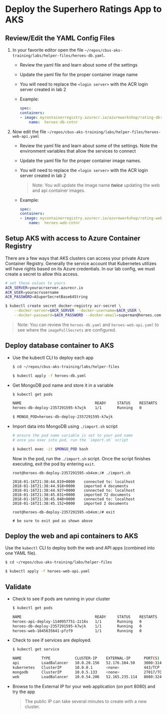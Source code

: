 # Deploy the Superhero Ratings App to AKS

## Review/Edit the YAML Config Files

1. In your favorite editor open the file `~/repos/cbus-aks-training/labs/helper-files/heroes-db.yaml`.

    * Review the yaml file and learn about some of the settings
    * Update the yaml file for the proper container image name
    * You will need to replace the `<login server>` with the ACR login server created in lab 2
    * Example:

        ```yaml
        spec:
        containers:
        - image: mycontainerregistry.azurecr.io/azureworkshop/rating-db:v1
            name:  heroes-db-cntnr
        ```

2. Now edit the file `~/repos/cbus-aks-training/labs/helper-files/heroes-web-api.yaml`

    * Review the yaml file and learn about some of the settings. Note the environment variables that allow the services to connect
    * Update the yaml file for the proper container image names.
    * You will need to replace the `<login server>` with the ACR login server created in lab 2
        > Note: You will update the image name ***twice*** updating the web and api container images.

    * Example:

        ```yaml
        spec:
        containers:
        - image: mycontainerregistry.azurecr.io/azureworkshop/rating-web:v1
            name:  heroes-web-cntnr
        ```

## Setup AKS with access to Azure Container Registry

There are a few ways that AKS clusters can access your private Azure Container Registry. Generally the service account that Kubernetes utilizes will have rights based on its Azure credentials. In our lab config, we must create a secret to allow this access.

```bash
# set these values to yours
ACR_SERVER=youracrserver.azurecr.io
ACR_USER=youracrusername
ACR_PASSWORD=ASuperSecretBase64String

$ kubectl create secret docker-registry acr-secret \
    --docker-server=$ACR_SERVER --docker-username=$ACR_USER \
    --docker-password=$ACR_PASSWORD --docker-email=superman@heroes.com
```

> Note: You can review the `heroes-db.yaml` and `heroes-web-api.yaml` to see where the `imagePullSecrets` are configured.

## Deploy database container to AKS

* Use the kubectl CLI to deploy each app
    ```bash
    $ cd ~/repos/cbus-aks-training/labs/helper-files

    $ kubectl apply -f heroes-db.yaml
    ```

* Get MongoDB pod name and store it in a variable

    ```bash
    $ kubectl get pods

    NAME                                 READY     STATUS    RESTARTS   AGE
    heroes-db-deploy-2357291595-k7wjk    1/1       Running   0          3m

    $ MONGO_POD=heroes-db-deploy-2357291595-k7wjk
    ```

* Import data into MongoDB using `./import.sh` script

    ```bash
    # ensure the pod name variable is set to your pod name
    # once you exec into pod, run the `import.sh` script

    $ kubectl exec -it $MONGO_POD bash
    ```

    Now in the pod, run the `./import.sh` script. Once the script finishes executing, exit the pod by entering `exit`.

    ```text
    root@heroes-db-deploy-2357291595-xb4xm:/# ./import.sh

    2018-01-16T21:38:44.819+0000	connected to: localhost
    2018-01-16T21:38:44.918+0000	imported 4 documents
    2018-01-16T21:38:44.927+0000	connected to: localhost
    2018-01-16T21:38:45.031+0000	imported 72 documents
    2018-01-16T21:38:45.040+0000	connected to: localhost
    2018-01-16T21:38:45.152+0000	imported 2 documents

    root@heroes-db-deploy-2357291595-xb4xm:/# exit

    # be sure to exit pod as shown above
    ```

## Deploy the web and api containers to AKS

Use the `kubectl` CLI to deploy both the web and API apps (combined into one YAML file).

```bash
$ cd ~/repos/cbus-aks-training/labs/helper-files

$ kubectl apply -f heroes-web-api.yaml
```

## Validate

* Check to see if pods are running in your cluster
    ```bash
    $ kubectl get pods

    NAME                                 READY     STATUS    RESTARTS   AGE
    heroes-api-deploy-1140957751-2z16s   1/1       Running   0          2m
    heroes-db-deploy-2357291595-k7wjk    1/1       Running   0          3m
    heroes-web-1645635641-pfzf9          1/1       Running   0          2m
    ```

* Check to see if services are deployed. 
    ```bash
    $ kubectl get service

    NAME         TYPE           CLUSTER-IP    EXTERNAL-IP      PORT(S)          AGE
    api          LoadBalancer   10.0.20.156   52.176.104.50    3000:31416/TCP   5m
    kubernetes   ClusterIP      10.0.0.1      <none>           443/TCP          12m
    mongodb      ClusterIP      10.0.5.133    <none>           27017/TCP        5m
    web          LoadBalancer   10.0.54.206   52.165.235.114   8080:32404/TCP   5m
    ```

* Browse to the External IP for your web application (on port 8080) and try the app
    > The public IP can take several minutes to create with a new cluster.
